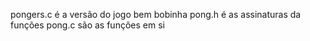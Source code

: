 pongers.c é a versão do jogo bem bobinha
pong.h é as assinaturas da funções
pong.c são as funçôes em si
